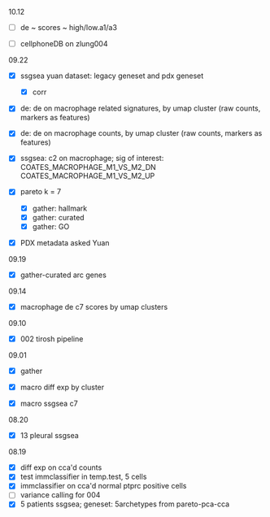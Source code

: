 10.12

- [ ] de ~ scores ~ high/low.a1/a3
- [ ] cellphoneDB on zlung004



09.22

- [x] ssgsea yuan dataset: legacy geneset and pdx geneset
  - [x] corr
- [x] de: de on macrophage related signatures, by umap cluster (raw counts, markers as features)
- [x] de: de on macrophage counts, by umap cluster (raw counts, markers as features)
- [x] ssgsea: c2 on macrophage; sig of interest: COATES_MACROPHAGE_M1_VS_M2_DN COATES_MACROPHAGE_M1_VS_M2_UP
- [x] pareto k = 7
  - [x] gather: hallmark
  - [x] gather: curated
  - [x] gather: GO
- [x] PDX metadata asked Yuan



09.19

- [x] gather-curated arc genes



09.14

- [x] macrophage de c7 scores by umap clusters



09.10

- [x] 002 tirosh pipeline



09.01

- [x] gather
- [x] macro diff exp by cluster
- [x] macro ssgsea c7



08.20

- [x] 13 pleural ssgsea



08.19

- [x] diff exp on cca'd counts
- [x] test immclassifier in temp.test,  5 cells
- [x] immclassifier on cca'd normal ptprc positive cells
- [ ] variance calling for 004
- [x] 5 patients ssgsea; geneset: 5archetypes from pareto-pca-cca
